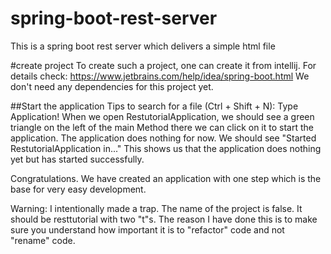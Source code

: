# spring-boot-rest-server
This is a spring boot rest server which delivers a simple html file

#create project
To create such a project, one can create it from intellij. For details check:
https://www.jetbrains.com/help/idea/spring-boot.html
We don't need any dependencies for this project yet.

##Start the application
Tips to search for a file (Ctrl + Shift + N): Type Application!
When we open RestutorialApplication, we should see a green triangle on the left of the main Method there
we can click on it to start the application.
The application does nothing for now. We should see "Started RestutorialApplication in..."
This shows us that the application does nothing yet but has started successfully.

Congratulations. We have created an application with one step which is the base for very easy development.


Warning: I intentionally made a trap. The name of the project is false. It should be resttutorial with two "t"s.
The reason I have done this is to make sure you understand how important it is to "refactor" code and not "rename" code.
